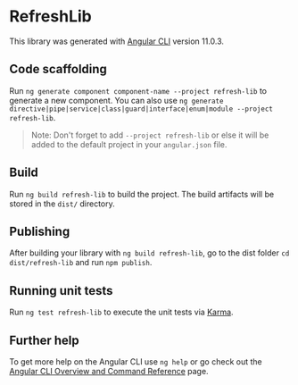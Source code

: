 # RefreshLib

This library was generated with [Angular CLI](https://github.com/angular/angular-cli) version 11.0.3.

## Code scaffolding

Run `ng generate component component-name --project refresh-lib` to generate a new component. You can also use `ng generate directive|pipe|service|class|guard|interface|enum|module --project refresh-lib`.
> Note: Don't forget to add `--project refresh-lib` or else it will be added to the default project in your `angular.json` file. 

## Build

Run `ng build refresh-lib` to build the project. The build artifacts will be stored in the `dist/` directory.

## Publishing

After building your library with `ng build refresh-lib`, go to the dist folder `cd dist/refresh-lib` and run `npm publish`.

## Running unit tests

Run `ng test refresh-lib` to execute the unit tests via [Karma](https://karma-runner.github.io).

## Further help

To get more help on the Angular CLI use `ng help` or go check out the [Angular CLI Overview and Command Reference](https://angular.io/cli) page.
